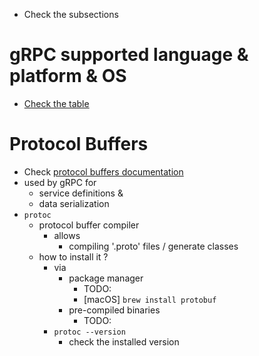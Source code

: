 * Check the subsections

# gRPC supported language & platform & OS
* [Check the table](https://grpc.io/docs/#official-support)

# Protocol Buffers
* Check [protocol buffers documentation](https://protobuf.dev)
* used by gRPC for
  * service definitions &
  * data serialization
* `protoc`
  * protocol buffer compiler
    * allows
      * compiling '.proto' files / generate classes
  * how to install it ?
    * via
      * package manager
        * TODO:
        * [macOS] `brew install protobuf`
      * pre-compiled binaries
        * TODO:
    * `protoc --version`
      * check the installed version
